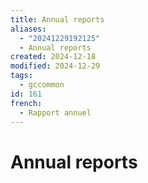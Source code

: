 ```yaml
---
title: Annual reports
aliases:
  - "20241229192125"
  - Annual reports
created: 2024-12-18
modified: 2024-12-29
tags:
  - gccommon
id: 161
french:
  - Rapport annuel
---
```

# Annual reports

